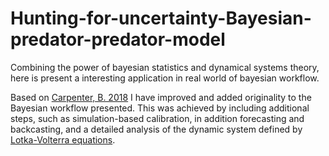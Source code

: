 # Hunting-for-uncertainty-Bayesian-predator-predator-model
Combining the power of bayesian statistics and dynamical systems theory, here is present a interesting application in real world of bayesian workflow.

Based on [Carpenter, B. 2018](https://mc-stan.org/users/documentation/case-studies/lotka-volterra-predator-prey.html) I have improved and added originality to the Bayesian workflow presented. This was achieved by including additional steps, such as simulation-based calibration, in addition
forecasting and backcasting, and a detailed analysis of the dynamic system defined by [Lotka-Volterra equations](https://en.wikipedia.org/wiki/Lotka%E2%80%93Volterra_equations).
